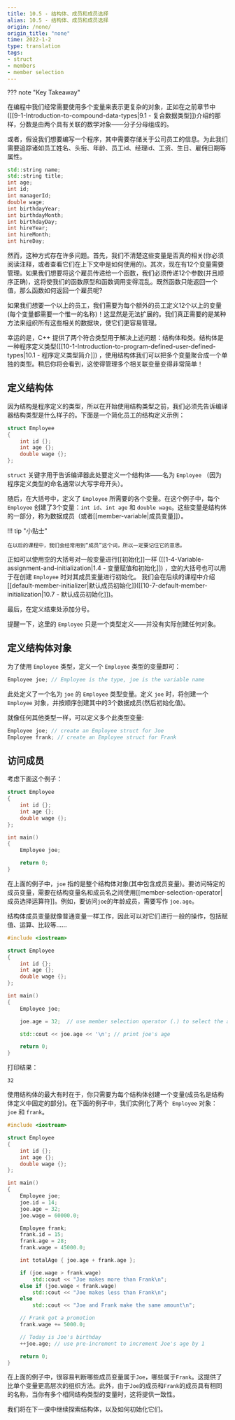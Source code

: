 ```yaml
---
title: 10.5 - 结构体、成员和成员选择
alias: 10.5 - 结构体、成员和成员选择
origin: /none/
origin_title: "none"
time: 2022-1-2
type: translation
tags:
- struct
- members
- member selection
---
```


??? note "Key Takeaway"
	


在编程中我们经常需要使用多个变量来表示更复杂的对象，正如在之前章节中([[9-1-Introduction-to-compound-data-types|9.1 - 复合数据类型]])介绍的那样，分数是由两个具有关联的数学对象——分子分母组成的。

或者，假设我们想要编写一个程序，其中需要存储关于公司员工的信息。为此我们需要追踪诸如员工姓名、头衔、年龄、员工id、经理id、工资、生日、雇佣日期等属性。

```cpp
std::string name;
std::string title;
int age;
int id;
int managerId;
double wage;
int birthdayYear;
int birthdayMonth;
int birthdayDay;
int hireYear;
int hireMonth;
int hireDay;
```

然而，这种方式存在许多问题。首先，我们不清楚这些变量是否真的相关(你必须阅读注释，或者查看它们在上下文中是如何使用的)。其次，现在有12个变量需要管理。如果我们想要将这个雇员传递给一个函数，我们必须传递12个参数(并且顺序正确)，这将使我们的函数原型和函数调用变得混乱。既然函数只能返回一个值，那么函数如何返回一个雇员呢?

如果我们想要一个以上的员工，我们需要为每个额外的员工定义12个以上的变量(每个变量都需要一个惟一的名称)！这显然是无法扩展的。我们真正需要的是某种方法来组织所有这些相关的数据块，使它们更容易管理。

幸运的是，C++ 提供了两个符合类型用于解决上述问题：结构体和类。结构体是一种程序定义类型([[10-1-Introduction-to-program-defined-user-defined-types|10.1 - 程序定义类型简介]]) ，使用结构体我们可以把多个变量聚合成一个单独的类型。稍后你将会看到，这使得管理多个相关联变量变得非常简单！

## 定义结构体

因为结构是程序定义的类型，所以在开始使用结构类型之前，我们必须先告诉编译器结构类型是什么样子的。下面是一个简化员工的结构定义示例：

```cpp
struct Employee
{
    int id {};
    int age {};
    double wage {};
};
```

`struct` 关键字用于告诉编译器此处要定义一个结构体——名为 `Employee` （因为程序定义类型的命名通常以大写字母开头）。

随后，在大括号中，定义了 `Employee` 所需要的各个变量。在这个例子中，每个 `Employee` 创建了3个变量：`int id`、`int age` 和 `double wage`。这些变量是结构体的一部分，称为数据成员（或者[[member-variable|成员变量]]）。

!!! tip "小贴士"

	在以后的课程中，我们会经常用到“成员”这个词，所以一定要记住它的意思。

正如可以使用空的大括号对一般变量进行[[初始化]]一样 ([[1-4-Variable-assignment-and-initialization|1.4 - 变量赋值和初始化]]) ，空的大括号也可以用于在创建 `Employee` 时对其成员变量进行初始化。 我们会在后续的课程中介绍[[default-member-initializer|默认成员初始化]]([[10-7-default-member-initialization|10.7 - 默认成员初始化]])。

最后，在定义结束处添加分号。

提醒一下，这里的 `Employee` 只是一个类型定义——并没有实际创建任何对象。

## 定义结构体对象

为了使用 `Employee` 类型，定义一个 `Employee` 类型的变量即可：

```cpp
Employee joe; // Employee is the type, joe is the variable name
```

此处定义了一个名为 `joe` 的 `Employee` 类型变量。定义 `joe` 时，将创建一个 `Employee` 对象，并按顺序创建其中的3个数据成员(然后初始化值)。

就像任何其他类型一样，可以定义多个此类型变量:

```cpp
Employee joe; // create an Employee struct for Joe
Employee frank; // create an Employee struct for Frank
```

## 访问成员

考虑下面这个例子：

```cpp
struct Employee
{
    int id {};
    int age {};
    double wage {};
};

int main()
{
    Employee joe;

    return 0;
}
```

在上面的例子中，`joe` 指的是整个结构体对象(其中包含成员变量)。要访问特定的成员变量，需要在结构变量名和成员名之间使用[[member-selection-operator|成员选择运算符]]。例如，要访问`joe`的年龄成员，需要写作 `joe.age`。

结构体成员变量就像普通变量一样工作，因此可以对它们进行一般的操作，包括赋值、运算、比较等……

```cpp
#include <iostream>

struct Employee
{
    int id {};
    int age {};
    double wage {};
};

int main()
{
    Employee joe;

    joe.age = 32;  // use member selection operator (.) to select the age member of variable joe

    std::cout << joe.age << '\n'; // print joe's age

    return 0;
}
```

打印结果：

```
32
```

使用结构体的最大有时在于，你只需要为每个结构体创建一个变量(成员名是结构体定义中固定的部分)。在下面的例子中，我们实例化了两个  `Employee` 对象：`joe` 和 `frank`。

```cpp
#include <iostream>

struct Employee
{
    int id {};
    int age {};
    double wage {};
};

int main()
{
    Employee joe;
    joe.id = 14;
    joe.age = 32;
    joe.wage = 60000.0;

    Employee frank;
    frank.id = 15;
    frank.age = 28;
    frank.wage = 45000.0;

    int totalAge { joe.age + frank.age };

    if (joe.wage > frank.wage)
        std::cout << "Joe makes more than Frank\n";
    else if (joe.wage < frank.wage)
        std::cout << "Joe makes less than Frank\n";
    else
        std::cout << "Joe and Frank make the same amount\n";

    // Frank got a promotion
    frank.wage += 5000.0;

    // Today is Joe's birthday
    ++joe.age; // use pre-increment to increment Joe's age by 1

    return 0;
}
```

在上面的例子中，很容易判断哪些成员变量属于`Joe`，哪些属于`Frank`。这提供了比单个变量更高层次的组织方法。此外，由于`Joe`的成员和`Frank`的成员具有相同的名称，当你有多个相同结构类型的变量时，这将提供一致性。

我们将在下一课中继续探索结构体，以及如何初始化它们。
